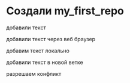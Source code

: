﻿# Создали my_first_repo

добавили текст

добавили текст через веб браузер

добавим текст локально 

добавили текст в новой ветке

разрешаем конфликт
